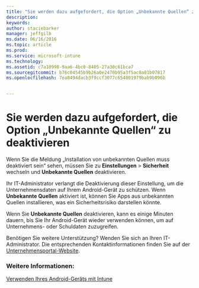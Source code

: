 ```yaml
---
title: "Sie werden dazu aufgefordert, die Option „Unbekannte Quellen“ zu deaktivieren | Microsoft Intune"
description: 
keywords: 
author: staciebarker
manager: jeffgilb
ms.date: 06/16/2016
ms.topic: article
ms.prod: 
ms.service: microsoft-intune
ms.technology: 
ms.assetid: c7a10998-9aa6-4bc0-8405-27a30c61bca7
ms.sourcegitcommit: b76c04545b9b26a0e2470b95a3f5ac0a81b07817
ms.openlocfilehash: 7ea8494dacb3f9ccf3077c654801979bab9b096b


---
```


# Sie werden dazu aufgefordert, die Option „Unbekannte Quellen“ zu deaktivieren

Wenn Sie die Meldung „Installation von unbekannten Quellen muss deaktiviert sein“ sehen, müssen Sie zu **Einstellungen** > **Sicherheit** wechseln und **Unbekannte Quellen** deaktivieren. 

Ihr IT-Administrator verlangt die Deaktivierung dieser Einstellung, um die Unternehmensdaten auf Ihrem Android-Gerät zu schützen. Wenn **Unbekannte Quellen** aktiviert ist, können Sie Apps aus unbekannten Quellen installieren, was ein Sicherheitsrisiko darstellen könnte.

Wenn Sie **Unbekannte Quellen** deaktivieren, kann es einige Minuten dauern, bis Sie Ihr Android-Gerät wieder verwenden können, um auf Unternehmens- oder Schuldaten zuzugreifen.

Benötigen Sie weitere Unterstützung? Wenden Sie sich an Ihren IT-Administrator. Die entsprechenden Kontaktinformationen finden Sie auf der [Unternehmensportal-Website](http://portal.manage.microsoft.com).

### Weitere Informationen:
[Verwenden Ihres Android-Geräts mit Intune](using-your-android-device-with-intune.md)



<!--HONumber=Jul16_HO2-->


